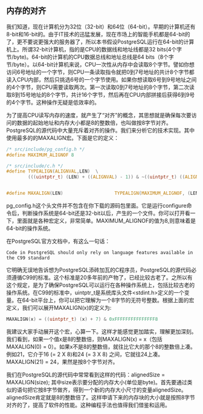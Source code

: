 
## 内存的对齐

我们知道，现在计算机分为32位（32-bit）和64位（64-bit）。早期的计算机还有8-bit和16-bit的。由于IT技术的迅猛发展，现在市场上的智能手机都是64-bit的了，更不要说更强大的服务器了，所以本书假设PostgreSQL运行在64-bit的计算机上。所谓32-bit计算机，指的是CPU的数据线和地址线都是32 bits(4个字节/byte)。64-bit的计算机的CPU数据总线和地址总线是64 bits（8个字节/byte）。以64-bit计算机来说，CPU一次性从内存中会读取8个字节。譬如你想访问6号地址的一个字节，则CPU一条读取指令就把0到7号地址的共计8个字节都读入CPU内部，然后只挑选6号的一个字节使用。如果你想读取6号到9号地址之间的4个字节，则CPU需要读取两次。第一次读取0到7号地址的8个字节，第二次读取8到15号地址的8个字节，共计16个字节，然后再在CPU内部拼接后获得6到9号的4个字节。这种操作无疑是低效率的。

为了提高CPU读写内存的速度，就产生了“对齐”的概念，其思想就是确保每次要访问的数据的起始地址和内存大小都是8的整数倍，也叫做按8字节对齐。PostgreSQL的源代码中大量充斥着对齐的操作。我们来分析它的技术实现。其中使用最多的的MAXALIGN宏。下面是它的定义：
```c
/* src/include/pg_config.h */
#define MAXIMUM_ALIGNOF 8

/* src/include/c.h */
#define TYPEALIGN(ALIGNVAL,LEN)  \
        (((uintptr_t) (LEN) + ((ALIGNVAL) - 1)) & ~((uintptr_t) ((ALIGNVAL) - 1)))


#define MAXALIGN(LEN)                   TYPEALIGN(MAXIMUM_ALIGNOF, (LEN))

```
pg_config.h这个头文件并不包含在你下载的源码包里面。它是运行configure命令后，判断操作系统是64-bit还是32-bit以后，产生的一个文件。你可以打开看一下，里面就是各种宏定义，非常简单。MAXIMUM_ALIGNOF的值为8,则意味着是64-bit的操作系统。

在PostgreSQL官方文档中，有这么一句话：
```
Code in PostgreSQL should only rely on language features available in the C99 standard
```
它明确无误地告诉想为PostgreSQL添砖加瓦的C程序员，PostgreSQL的源代码必须遵循C99的标准。这个标准是20多年前的产物了，已经比较古老了。之所以有这个规定，是为了确保PostgreSQL可以运行在各种操作系统上，包括比较古老的操作系统。在C99的标准中，uintptr_t是系统库头文件<stdint.h>定义的一个变量。在64-bit平台上，你可以把它理解为一个8字节的无符号整数。根据上面的宏定义，我们可以展开MAXALIGN(x)的定义为: 
```c
MAXALIGN(x) = ((uintptr_t) (x) + 7) & 0xFFFFFFFFFFFFFFF8
```
我建议大家手动展开这个宏，心算一下。这样才能感觉更加踏实，理解更加深刻。我们看到，如果一个值x是8的整数倍，则MAXALIGN(x) = x（包括 MAXALIGN(0) = 0）。如果x不是8的整数倍，就往比它大的那个8的整数倍上凑。例如21，它介于16 (= 2 X 8)和24 (= 3 X 8) 之间，它就往24上凑。MAXALIGN(21) = 24，果然是按8个字节对齐。

我们在PostgreSQL的源代码中常常看到这样的代码：alignedSize = MAXALIGN(size); 其中size表示要分配的内存大小(单位是byte)。首先要通过类似的语句把它按8字节做齐，得到一个新的内存大小尺寸的变量alignedSize。alignedSize肯定就是8的整数倍了。这样申请下来的内存块的大小就是按照8字节对齐的了，提高了软件的性能。这种编程手法也值得我们借鉴和运用。








